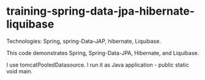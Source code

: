 # training-spring-data-jpa-hibernate-liquibase
Technologies: Spring, spring-Data-JAP, hibernate, Liquibase.


This code demonstrates Spring, Spring-Data-JPA, Hibernate, and Liquibase.

I use tomcatPooledDatasource. I run it as Java application - public static void main.
